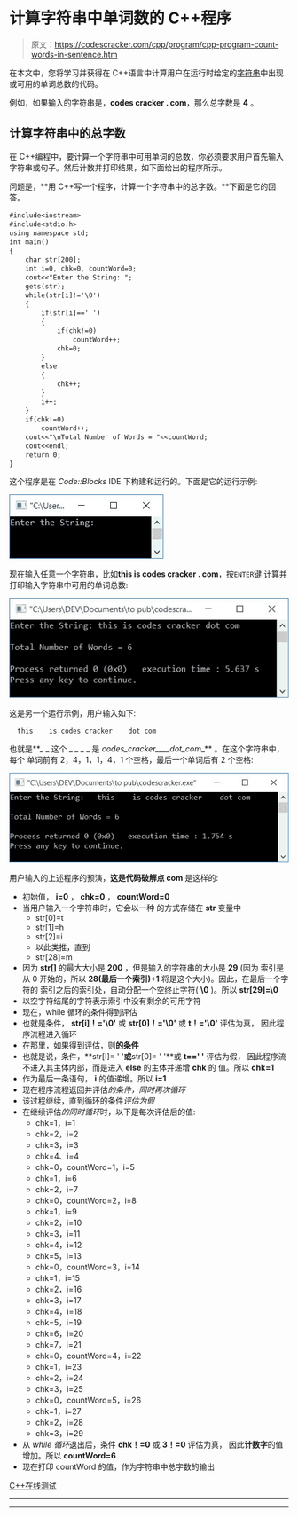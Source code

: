 # 计算字符串中单词数的 C++程序

> 原文：<https://codescracker.com/cpp/program/cpp-program-count-words-in-sentence.htm>

在本文中，您将学习并获得在 C++语言中计算用户在运行时给定的[字符串](/cpp/cpp-strings.htm)中出现或可用的单词总数的代码。

例如，如果输入的字符串是，**codes cracker . com**，那么总字数是 **4** 。

## 计算字符串中的总字数

在 C++编程中，要计算一个字符串中可用单词的总数，你必须要求用户首先输入字符串或句子。然后计数并打印结果，如下面给出的程序所示。

问题是，**用 C++写一个程序，计算一个字符串中的总字数。**下面是它的回答。

```
#include<iostream>
#include<stdio.h>
using namespace std;
int main()
{
    char str[200];
    int i=0, chk=0, countWord=0;
    cout<<"Enter the String: ";
    gets(str);
    while(str[i]!='\0')
    {
        if(str[i]==' ')
        {
            if(chk!=0)
                countWord++;
            chk=0;
        }
        else
        {
            chk++;
        }
        i++;
    }
    if(chk!=0)
        countWord++;
    cout<<"\nTotal Number of Words = "<<countWord;
    cout<<endl;
    return 0;
}
```

这个程序是在 *Code::Blocks* IDE 下构建和运行的。下面是它的运行示例:

![C++ program count number words sentence](img/110ec4072c7984e47506f9947cdadd33.png)

现在输入任意一个字符串，比如**this is codes cracker . com**，按`ENTER`键 计算并打印输入字符串中可用的单词总数:

![c++ count words in string](img/1dbfd28de4c3711c9302c55e42153fbe.png)

这是另一个运行示例，用户输入如下:

```
  this    is codes cracker    dot com  
```

也就是**_ _ 这个 _ _ _ _ 是 _codes_cracker____dot_com__** 。在这个字符串中，每个 单词前有 2，4，1，1，4，1 个空格，最后一个单词后有 2 个空格:

![count words in string c++](img/bedae462857ee6bcfe31e0762a9c277c.png)

用户输入的上述程序的预演，**这是代码破解点 com** 是这样的:

*   初始值， **i=0** ， **chk=0** ， **countWord=0**
*   当用户输入一个字符串时，它会以一种 的方式存储在 **str** 变量中
    *   str[0]=t
    *   str[1]=h
    *   str[2]=i
    *   以此类推，直到
    *   str[28]=m
*   因为 **str[]** 的最大大小是 **200** ，但是输入的字符串的大小是 **29** (因为 索引是从 0 开始的，所以 **28(最后一个索引)+1** 将是这个大小)。因此，在最后一个字符的 索引之后的索引处，自动分配一个空终止字符( **\0** )。所以 **str[29]=\0**
*   以空字符结尾的字符表示索引中没有剩余的可用字符
*   现在，while 循环的条件得到评估
*   也就是条件， **str[i]！='\0'** 或 **str[0]！='\0'** 或 **t！='\0'** 评估为真， 因此程序流程进入循环
*   在那里，如果得到评估，则**的条件**
*   也就是说，条件，**str[I]= ' '**或**str[0]= ' '**或 **t==' '** 评估为假， 因此程序流不进入其主体内部，而是进入 **else** 的主体并递增 **chk** 的 值。所以 **chk=1**
*   作为最后一条语句， **i** 的值递增。所以 **i=1**
*   现在程序流程返回并评估*的条件，同时再次循环*
*   该过程继续，直到循环的条件*评估为假*
*   在继续评估*的同时循环*时，以下是每次评估后的值:
    *   chk=1，i=1
    *   chk=2，i=2
    *   chk=3，i=3
    *   chk=4、i=4
    *   chk=0，countWord=1，i=5
    *   chk=1，i=6
    *   chk=2，i=7
    *   chk=0，countWord=2，i=8
    *   chk=1，i=9
    *   chk=2，i=10
    *   chk=3，i=11
    *   chk=4，i=12
    *   chk=5，i=13
    *   chk=0，countWord=3，i=14
    *   chk=1，i=15
    *   chk=2，i=16
    *   chk=3，i=17
    *   chk=4，i=18
    *   chk=5，i=19
    *   chk=6，i=20
    *   chk=7，i=21
    *   chk=0，countWord=4，i=22
    *   chk=1，i=23
    *   chk=2，i=24
    *   chk=3，i=25
    *   chk=0，countWord=5，i=26
    *   chk=1，i=27
    *   chk=2，i=28
    *   chk=3，i=29
*   从 *while 循环*退出后，条件 **chk！=0** 或 **3！=0** 评估为真， 因此**计数字**的值增加。所以 **countWord=6**
*   现在打印 countWord 的值，作为字符串中总字数的输出

[C++在线测试](/exam/showtest.php?subid=3)

* * *

* * *